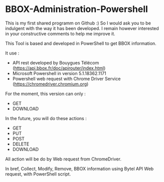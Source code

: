 # BBOX-Administration-Powershell

This is my first shared programm on Github :)
So I would ask you to be indulgent with the way it has been developed.
I remain however interested in your constructive comments to help me improve it.

This Tool is based and developed in PowerShell to get BBOX information.

It use : 
- API rest developed by Bouygues Télécom (https://api.bbox.fr/doc/apirouter/index.html)
- Microsoft Powershell in version 5.1.18362.1171
- Powershell web request with Chrome Driver Service (https://chromedriver.chromium.org)

For the moment, this version can only :
- GET
- DOWNLOAD

In the future, you will do these actions :
- GET
- PUT
- POST
- DELETE
- DOWNLOAD

All action will be do by Web request from ChromeDriver.

In bref, Collect, Modify, Remove, BBOX information using Bytel API Web request, with PowerShell script.
